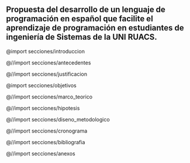 <!-- Protocolo para Tesis. v0.0.1
    Por:
        - Luis González
        - Bayardo Falcón
        - Jean Torrez
 -->

<section id="portada">
<h1>Propuesta del desarrollo de un lenguaje de programación en español que facilite el aprendizaje de programación en estudiantes de ingeniería de Sistemas de la UNI RUACS.</h1>
</section>

@import secciones/introduccion

@//import secciones/antecedentes

@//import secciones/justificacion

@import secciones/objetivos

@//import secciones/marco_teorico

@//import secciones/hipotesis

@//import secciones/diseno_metodologico

@//import secciones/cronograma

@//import secciones/bibliografia

@//import secciones/anexos

